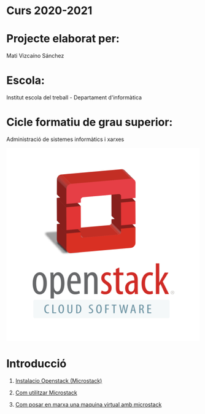 # Curs 2020-2021
# Projecte elaborat per:
Mati Vizcaíno Sánchez
# Escola:
Institut escola del treball - Departament d'informàtica
# Cicle formatiu de grau superior: 
Administració de sistemes informàtics i xarxes

![image openstack](images/logo_cloud.png)

# Introducció



1. [Instalacio Openstack (Microstack)](instalacio.md)

1. [Com utilitzar Microstack](documentacio.md)

1. [Com posar en marxa una maquina virtual amb microstack](demo.md)